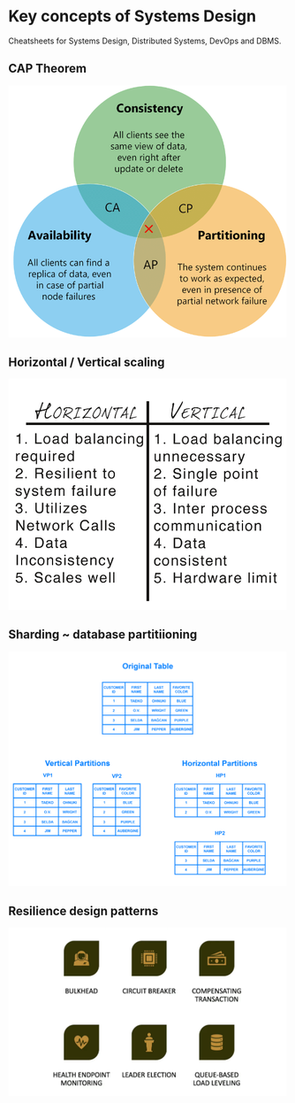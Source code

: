 # Key concepts of Systems Design

Cheatsheets for Systems Design, Distributed Systems, DevOps and DBMS.

<!-- [:arrow_down: Tags legend](#tags-legend) at the end of the page. -->

<!-- - []() by []() ( _:movie_camera:_ ) -->

## CAP Theorem

![CAP Theorem](./cheatsheet/cap_theorem.png)

## Horizontal / Vertical scaling

![Horizontal vs Vertical scaling](./cheatsheet/horizontal_vs_vertical.png)

## Sharding ~ database partitiioning

![Horizontal vs Vertical scaling](./cheatsheet/sharding_partitiioning.png)

## Resilience design patterns

![Horizontal vs Vertical scaling](./cheatsheet/resilience_patterns.png)

<!-- ## Tags legend -->
<!-- - ( _:movie_camera:_ ) - video material -->
<!-- - ( _short_ ) - short overview -->
